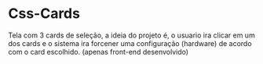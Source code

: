 # Css-Cards

Tela com 3 cards de seleção,  a ideia do projeto é, o usuario ira clicar em um dos cards e o sistema ira forcener uma configuração (hardware) de acordo com o card escolhido.
(apenas front-end desenvolvido)
